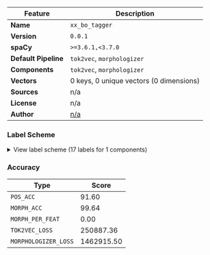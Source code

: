 | Feature | Description |
| --- | --- |
| **Name** | `xx_bo_tagger` |
| **Version** | `0.0.1` |
| **spaCy** | `>=3.6.1,<3.7.0` |
| **Default Pipeline** | `tok2vec`, `morphologizer` |
| **Components** | `tok2vec`, `morphologizer` |
| **Vectors** | 0 keys, 0 unique vectors (0 dimensions) |
| **Sources** | n/a |
| **License** | n/a |
| **Author** | [n/a]() |

### Label Scheme

<details>

<summary>View label scheme (17 labels for 1 components)</summary>

| Component | Labels |
| --- | --- |
| **`morphologizer`** | `POS=PRON`, `POS=PROPN`, `POS=NOUN`, `POS=ADP`, `POS=PUNCT`, `POS=VERB`, `POS=ADV`, `POS=NUM`, `POS=PART`, `POS=AUX`, `POS=CCONJ`, `POS=DET`, `POS=ADJ`, `POS=SCONJ`, `POS=INTJ`, `POS=X`, `POS=SYM` |

</details>

### Accuracy

| Type | Score |
| --- | --- |
| `POS_ACC` | 91.60 |
| `MORPH_ACC` | 99.64 |
| `MORPH_PER_FEAT` | 0.00 |
| `TOK2VEC_LOSS` | 250887.36 |
| `MORPHOLOGIZER_LOSS` | 1462915.50 |